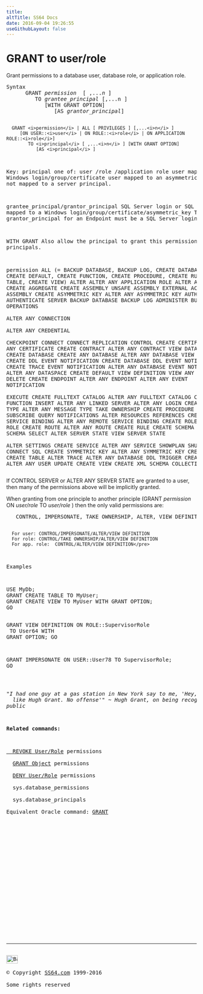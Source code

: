 ```yaml
---
title:
altTitle: SS64 Docs
date: 2016-09-04 19:26:55
useGithubLayout: false
---
```

<!-- #BeginLibraryItem "/Library/head_sql.lbi" --><!-- #EndLibraryItem --><h1>GRANT to user/role </h1>
<p>Grant permissions to a  database user, database role, or application role.</p>
<pre>Syntax
      GRANT <i>permission</i>  [ ,...<i>n</i> ] 
         TO <i>grantee_principal </i>[,...n ]
            [WITH GRANT OPTION]
               [AS <i>grantor_principal</i>] 

      GRANT <i>permission</i> | ALL [ PRIVILEGES ] [,...<i>n</i> ] 
         [ON USER::<i>user</i> | ON ROLE::<i>role</i> | ON APPLICATION ROLE::<i>role</i>]
            TO <i>principal</i> [ ,...<i>n</i> ] [WITH GRANT OPTION]
               [AS <i>principal</i> ]

Key:
   principal   one of: 
                user /role /application role
                user mapped to a Windows login/group/certificate
                user mapped to an asymmetric key
                user not mapped to a server principal.

   grantee_principal/grantor_principal
                SQL Server login or SQL Login mapped to a Windows login/group/certificate/asymmetric_key
                The grantor_principal for an Endpoint must be a SQL Server login

   WITH GRANT   Also allow the principal to grant this permission to other principals.

   permission
                ALL (= BACKUP DATABASE, BACKUP LOG, CREATE DATABASE, CREATE DEFAULT,
                       CREATE FUNCTION, CREATE PROCEDURE, CREATE RULE, CREATE TABLE, CREATE VIEW)
                ALTER
                ALTER ANY APPLICATION ROLE
                ALTER ANY ASSEMBLY
                CREATE AGGREGATE
                CREATE ASSEMBLY
                UNSAFE ASSEMBLY
                EXTERNAL ACCESS ASSEMBLY
                CREATE ASYMMETRIC KEY
                ALTER ANY ASYMMETRIC KEY
                AUTHENTICATE
                AUTHENTICATE SERVER	
                BACKUP DATABASE
                BACKUP LOG
                ADMINISTER BULK OPERATIONS	
                ALTER ANY CONNECTION	
                ALTER ANY CREDENTIAL	
                CHECKPOINT
                CONNECT
                CONNECT REPLICATION
                CONTROL
                CREATE CERTIFICATE
                ALTER ANY CERTIFICATE
                CREATE CONTRACT
                ALTER ANY CONTRACT
                VIEW DATABASE STATE
                CREATE DATABASE
                CREATE ANY DATABASE	
                ALTER ANY DATABASE
                VIEW ANY DATABASE
                CREATE DDL EVENT NOTIFICATION
                CREATE DATABASE DDL EVENT NOTIFICATION
                CREATE TRACE EVENT NOTIFICATION
                ALTER ANY DATABASE EVENT NOTIFICATION
                ALTER ANY DATASPACE
                CREATE DEFAULT
                VIEW DEFINITION
                VIEW ANY DEFINITION
                DELETE
                CREATE ENDPOINT
                ALTER ANY ENDPOINT
                ALTER ANY EVENT NOTIFICATION	
                EXECUTE
                CREATE FULLTEXT CATALOG
                ALTER ANY FULLTEXT CATALOG
                CREATE FUNCTION
                INSERT
                ALTER ANY LINKED SERVER	
                ALTER ANY LOGIN
                CREATE MESSAGE TYPE
                ALTER ANY MESSAGE TYPE
                TAKE OWNERSHIP
                CREATE PROCEDURE
                CREATE QUEUE
                SUBSCRIBE QUERY NOTIFICATIONS
                ALTER RESOURCES	
                REFERENCES
                CREATE REMOTE SERVICE BINDING
                ALTER ANY REMOTE SERVICE BINDING
                CREATE ROLE
                ALTER ANY ROLE
                CREATE ROUTE
                ALTER ANY ROUTE
                CREATE RULE
                CREATE SCHEMA
                ALTER ANY SCHEMA
                SELECT
                ALTER SERVER STATE
                VIEW SERVER STATE	
                ALTER SETTINGS
                CREATE SERVICE
                ALTER ANY SERVICE
                SHOWPLAN
                SHUTDOWN
                CONNECT SQL
                CREATE SYMMETRIC KEY
                ALTER ANY SYMMETRIC KEY
                CREATE SYNONYM
                CREATE TABLE
                ALTER TRACE
                ALTER ANY DATABASE DDL TRIGGER
                CREATE TYPE
                ALTER ANY USER
                UPDATE
                CREATE VIEW
                CREATE XML SCHEMA COLLECTION</pre>
<p>If CONTROL SERVER or ALTER ANY SERVER STATE are granted to a user, then many of the permissions above will be implicitly granted.</p>
<p>When granting from one principle to another principle (GRANT <i>permission </i>ON <i>user/role</i> TO <i>user/role</i> ) 
  then 
the only valid permissions are:</p>
<pre>   CONTROL, IMPERSONATE, TAKE OWNERSHIP, ALTER, VIEW DEFINITION


      For user: CONTROL/IMPERSONATE/ALTER/VIEW DEFINITION
      For role: CONTROL/TAKE OWNERSHIP/ALTER/VIEW DEFINITION
      For app. role:  CONTROL/ALTER/VIEW DEFINITION</pre>
<p>Examples</p>
<pre>USE MyDb;<br>GRANT CREATE TABLE TO MyUser;
GRANT CREATE VIEW TO MyUser WITH GRANT OPTION;<br>GO

GRANT VIEW DEFINITION ON ROLE::SupervisorRole<br>  TO User64 WITH GRANT OPTION;
GO

GRANT IMPERSONATE ON USER::User78 TO SupervisorRole;<br>GO  </pre>
<p class="quote"><i>"I had one guy at a gas station in New York say to me, 'Hey, you look
  like Hugh Grant. No offense'" ~ Hugh Grant, on being recognized in
public</i></p>
<p><b>Related commands:</b></p>
<p><a href="revoke_user.html">  REVOKE User/Role</a> permissions<br>
  <a href="grant.html">GRANT Object</a> permissions<br>
  <a href="deny_user.html">DENY User/Role</a> permissions  <br>
  sys.database_permissions<br>
  sys.database_principals  <br>
Equivalent Oracle command: <a href="../ora/grant.html">GRANT</a></p><!-- #BeginLibraryItem "/Library/foot_sql.lbi" --><p>
<!-- ss64-sql -->
<ins class="adsbygoogle" style="display:inline-block;width:300px;height:250px" data-ad-client="ca-pub-6140977852749469" data-ad-slot="6953563613"></ins>
<script>
(adsbygoogle = window.adsbygoogle || []).push({});
</script></p>
<hr>
<div id="bl" class="footer"><a href="grant_user.html#"><img src="../images/top.png" width="30" height="22" alt="Back to the Top"></a></div>
<div id="br" class="footer, tagline">© Copyright <a href="../index.html">SS64.com</a> 1999-2016<br>
Some rights reserved</div><!-- #EndLibraryItem -->
